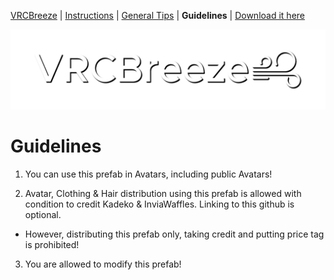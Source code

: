 [VRCBreeze](../README.md) | [Instructions](../Documentation/INSTRUCTIONS.md) | [General Tips](../Documentation/GENERALTIPS.md) | **Guidelines** | [Download it here](https://github.com/Kadeko/VRCBreeze/releases/)

<p align="center"><img src="../Documentation/VRCB_Header.png" width="512" height="128"></p>

# Guidelines

1) You can use this prefab in Avatars, including public Avatars!

2) Avatar, Clothing & Hair distribution using this prefab is allowed with condition to credit Kadeko & InviaWaffles. Linking to this github is optional.
- However, distributing this prefab only, taking credit and putting price tag is prohibited!

3) You are allowed to modify this prefab!
